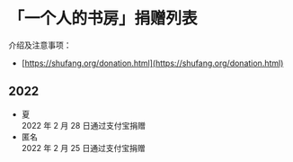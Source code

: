 # 「一个人的书房」捐赠列表

介绍及注意事项：
- [https://shufang.org/donation.html](https://shufang.org/donation.html)

## 2022

- 夏  
  2022 年 2 月 28 日通过支付宝捐赠
- 匿名  
  2022 年 2 月 25 日通过支付宝捐赠